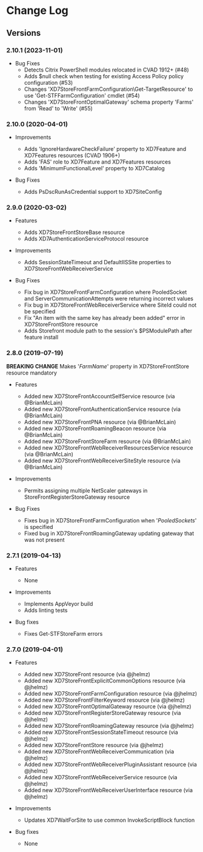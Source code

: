 # Change Log #

## Versions ##

### 2.10.1 (2023-11-01)

* Bug Fixes
  * Detects Citrix PowerShell modules relocated in CVAD 1912+ (#48)
  * Adds $null check when testing for existing Access Policy policy configuration (#53)
  * Changes 'XD7StoreFrontFarmConfiguration\Get-TargetResource' to use 'Get-STFFarmConfiguration' cmdlet (#54)
  * Changes 'XD7StoreFrontOptimalGateway' schema property 'Farms' from 'Read' to 'Write' (#55)

### 2.10.0 (2020-04-01)

* Improvements
  * Adds 'IgnoreHardwareCheckFailure' property to XD7Feature and XD7Features resources (CVAD 1906+)
  * Adds 'FAS' role to XD7Feature and XD7Features resources
  * Adds 'MinimumFunctionalLevel' property to XD7Catalog

* Bug Fixes
  * Adds PsDscRunAsCredential support to XD7SiteConfig

### 2.9.0 (2020-03-02)

* Features
  * Adds XD7StoreFrontStoreBase resource
  * Adds XD7AuthenticationServiceProtocol resource

* Improvements
  * Adds SessionStateTimeout and DefaultIISSite properties to XD7StoreFrontWebReceiverService

* Bug Fixes
  * Fix bug in XD7StoreFrontFarmConfiguration where PooledSocket and ServerCommunicationAttempts were returning incorrect values
  * Fix bug in XD7StoreFrontWebReceiverService where SiteId could not be specified
  * Fix "An item with the same key has already been added" error in XD7StoreFrontStore resource
  * Adds Storefront module path to the session's $PSModulePath after feature install

### 2.8.0 (2019-07-19)

**BREAKING CHANGE** Makes '_FarmName_' property in XD7StoreFrontStore resource mandatory

* Features
  * Added new XD7StoreFrontAccountSelfService resource (via @BrianMcLain)
  * Added new XD7StoreFrontAuthenticationService resource (via @BrianMcLain)
  * Added new XD7StoreFrontPNA resource (via @BrianMcLain)
  * Added new XD7StoreFrontRoamingBeacon resource (via @BrianMcLain)
  * Added new XD7StoreFrontStoreFarm resource (via @BrianMcLain)
  * Added new XD7StoreFrontWebReceiverResourcesService resource (via @BrianMcLain)
  * Added new XD7StoreFrontWebReceiverSiteStyle resource (via @BrianMcLain)

* Improvements
  * Permits assigning multiple NetScaler gateways in StoreFrontRegisterStoreGateway resource

* Bug Fixes
  * Fixes bug in XD7StoreFrontFarmConfiguration when '_PooledSockets_' is specified
  * Fixed bug in XD7StoreFrontRoamingGateway updating gateway that was not present

### 2.7.1 (2019-04-13) ###

* Features
  * None

* Improvements
  * Implements AppVeyor build
  * Adds linting tests

* Bug fixes
  * Fixes Get-STFStoreFarm errors

### 2.7.0 (2019-04-01) ###

* Features
  * Added new XD7StoreFront resource (via @jhelmz)
  * Added new XD7StoreFrontExplicitCommonOptions resource (via @jhelmz)
  * Added new XD7StoreFrontFarmConfiguration resource (via @jhelmz)
  * Added new XD7StoreFrontFilterKeyword resource (via @jhelmz)
  * Added new XD7StoreFrontOptimalGateway resource (via @jhelmz)
  * Added new XD7StoreFrontRegisterStoreGateway resource (via @jhelmz)
  * Added new XD7StoreFrontRoamingGateway resource (via @jhelmz)
  * Added new XD7StoreFrontSessionStateTimeout resource (via @jhelmz)
  * Added new XD7StoreFrontStore resource (via @jhelmz)
  * Added new XD7StoreFrontWebReceiverCommunication (via @jhelmz)
  * Added new XD7StoreFrontWebReceiverPluginAssistant resource (via @jhelmz)
  * Added new XD7StoreFrontWebReceiverService resource (via @jhelmz)
  * Added new XD7StoreFrontWebReceiverUserInterface resource (via @jhelmz)

* Improvements
  * Updates XD7WaitForSite to use common InvokeScriptBlock function

* Bug fixes
  * None
